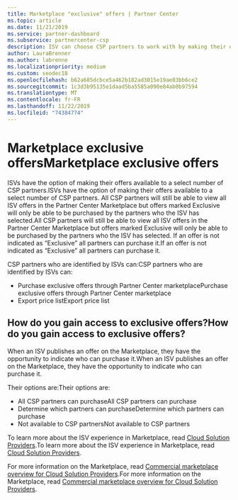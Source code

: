 ```yaml
---
title: Marketplace "exclusive" offers | Partner Center
ms.topic: article
ms.date: 11/21/2019
ms.service: partner-dashboard
ms.subservice: partnercenter-csp
description: ISV can choose CSP partners to work with by making their offers exclusive.
author: LauraBrenner
ms.author: labrenne
ms.localizationpriority: medium
ms.custom: seodec18
ms.openlocfilehash: b62a685dcbce5a462b182ad3015e19ae03bb6ce2
ms.sourcegitcommit: 1c3d3b95135e1daad5ba5585a090e84ab0b97594
ms.translationtype: MT
ms.contentlocale: fr-FR
ms.lasthandoff: 11/22/2019
ms.locfileid: "74384774"
---
```

# <a name="marketplace-exclusive-offers"></a><span data-ttu-id="44bfa-103">Marketplace exclusive offers</span><span class="sxs-lookup"><span data-stu-id="44bfa-103">Marketplace exclusive offers</span></span>

<span data-ttu-id="44bfa-104">ISVs have the option of making their offers available to a select number of CSP partners.</span><span class="sxs-lookup"><span data-stu-id="44bfa-104">ISVs have the option of making their offers available to a select number of CSP partners.</span></span> <span data-ttu-id="44bfa-105">All CSP partners will still be able to view all ISV offers in the Partner Center Marketplace but offers marked Exclusive will only be able to be purchased by the partners who the ISV has selected.</span><span class="sxs-lookup"><span data-stu-id="44bfa-105">All CSP partners will still be able to view all ISV offers in the Partner Center Marketplace but offers marked Exclusive will only be able to be purchased by the partners who the ISV has selected.</span></span> <span data-ttu-id="44bfa-106">If an offer is not indicated as “Exclusive” all partners can purchase it.</span><span class="sxs-lookup"><span data-stu-id="44bfa-106">If an offer is not indicated as “Exclusive” all partners can purchase it.</span></span>

<span data-ttu-id="44bfa-107">CSP partners who are identified by ISVs can:</span><span class="sxs-lookup"><span data-stu-id="44bfa-107">CSP partners who are identified by ISVs can:</span></span>

- <span data-ttu-id="44bfa-108">Purchase exclusive offers through Partner Center marketplace</span><span class="sxs-lookup"><span data-stu-id="44bfa-108">Purchase exclusive offers through Partner Center marketplace</span></span>
- <span data-ttu-id="44bfa-109">Export price list</span><span class="sxs-lookup"><span data-stu-id="44bfa-109">Export price list</span></span>

## <a name="how-do-you-gain-access-to-exclusive-offers"></a><span data-ttu-id="44bfa-110">How do you gain access to exclusive offers?</span><span class="sxs-lookup"><span data-stu-id="44bfa-110">How do you gain access to exclusive offers?</span></span>

<span data-ttu-id="44bfa-111">When an ISV publishes an offer on the Marketplace, they have the opportunity to indicate who can purchase it.</span><span class="sxs-lookup"><span data-stu-id="44bfa-111">When an ISV publishes an offer on the Marketplace, they have the opportunity to indicate who can purchase it.</span></span> 

<span data-ttu-id="44bfa-112">Their options are:</span><span class="sxs-lookup"><span data-stu-id="44bfa-112">Their options are:</span></span>

- <span data-ttu-id="44bfa-113">All CSP partners can purchase</span><span class="sxs-lookup"><span data-stu-id="44bfa-113">All CSP partners can purchase</span></span>
- <span data-ttu-id="44bfa-114">Determine which partners can purchase</span><span class="sxs-lookup"><span data-stu-id="44bfa-114">Determine which partners can purchase</span></span>
- <span data-ttu-id="44bfa-115">Not available to CSP partners</span><span class="sxs-lookup"><span data-stu-id="44bfa-115">Not available to CSP partners</span></span>

<span data-ttu-id="44bfa-116">To learn more about the ISV experience in Marketplace, read [Cloud Solution Providers](https://docs.microsoft.com/azure/marketplace/cloud-solution-providers).</span><span class="sxs-lookup"><span data-stu-id="44bfa-116">To learn more about the ISV experience in Marketplace, read [Cloud Solution Providers](https://docs.microsoft.com/azure/marketplace/cloud-solution-providers).</span></span>

<span data-ttu-id="44bfa-117">For more information on the Marketplace, read [Commercial marketplace overview for Cloud Solution Providers](https://docs.microsoft.partner-center/commercial-marketplace-overview.md).</span><span class="sxs-lookup"><span data-stu-id="44bfa-117">For more information on the Marketplace, read [Commercial marketplace overview for Cloud Solution Providers](https://docs.microsoft.partner-center/commercial-marketplace-overview.md).</span></span>
